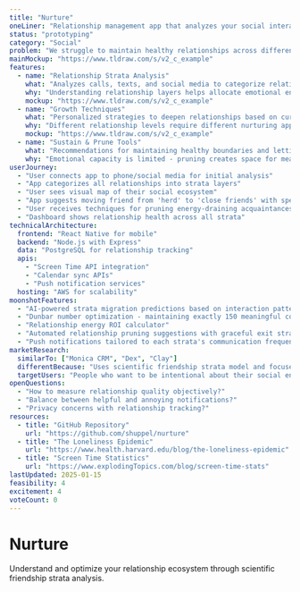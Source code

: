 ```yaml
---
title: "Nurture"
oneLiner: "Relationship management app that analyzes your social interactions to help grow, sustain, and prune relationships across different friendship strata"
status: "prototyping"
category: "Social"
problem: "We struggle to maintain healthy relationships across different social circles. Without understanding the natural layers of friendship, we either neglect important connections or invest energy in relationships that don't align with our capacity or values."
mainMockup: "https://www.tldraw.com/s/v2_c_example"
features:
  - name: "Relationship Strata Analysis"
    what: "Analyzes calls, texts, and social media to categorize relationships into layers: 250 acquaintances, herd, friends, close friends, inner circle, and intimate partners/offspring"
    why: "Understanding relationship layers helps allocate emotional energy appropriately"
    mockup: "https://www.tldraw.com/s/v2_c_example"
  - name: "Growth Techniques"
    what: "Personalized strategies to deepen relationships based on current strata position"
    why: "Different relationship levels require different nurturing approaches"
    mockup: "https://www.tldraw.com/s/v2_c_example"
  - name: "Sustain & Prune Tools"
    what: "Recommendations for maintaining healthy boundaries and letting go of draining relationships"
    why: "Emotional capacity is limited - pruning creates space for meaningful connections"
userJourney:
  - "User connects app to phone/social media for initial analysis"
  - "App categorizes all relationships into strata layers"
  - "User sees visual map of their social ecosystem"
  - "App suggests moving friend from 'herd' to 'close friends' with specific actions"
  - "User receives techniques for pruning energy-draining acquaintances"
  - "Dashboard shows relationship health across all strata"
technicalArchitecture:
  frontend: "React Native for mobile"
  backend: "Node.js with Express"
  data: "PostgreSQL for relationship tracking"
  apis:
    - "Screen Time API integration"
    - "Calendar sync APIs"
    - "Push notification services"
  hosting: "AWS for scalability"
moonshotFeatures:
  - "AI-powered strata migration predictions based on interaction patterns"
  - "Dunbar number optimization - maintaining exactly 150 meaningful connections"
  - "Relationship energy ROI calculator"
  - "Automated relationship pruning suggestions with graceful exit strategies"
  - "Push notifications tailored to each strata's communication frequency"
marketResearch:
  similarTo: ["Monica CRM", "Dex", "Clay"]
  differentBecause: "Uses scientific friendship strata model and focuses on individual's relationship capacity management"
  targetUsers: "People who want to be intentional about their social energy and relationship investments"
openQuestions:
  - "How to measure relationship quality objectively?"
  - "Balance between helpful and annoying notifications?"
  - "Privacy concerns with relationship tracking?"
resources:
  - title: "GitHub Repository"
    url: "https://github.com/shuppel/nurture"
  - title: "The Loneliness Epidemic"
    url: "https://www.health.harvard.edu/blog/the-loneliness-epidemic"
  - title: "Screen Time Statistics"
    url: "https://www.explodingTopics.com/blog/screen-time-stats"
lastUpdated: 2025-01-15
feasibility: 4
excitement: 4
voteCount: 0
---
```


# Nurture

Understand and optimize your relationship ecosystem through scientific friendship strata analysis.